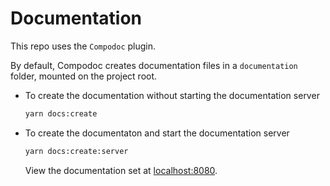 # Documentation

This repo uses the `Compodoc` plugin.

By default, Compodoc creates documentation files in a `documentation` folder, mounted on the project root.

- To create the documentation without starting the documentation server

  ```bash
  yarn docs:create
  ```

- To create the documentaton and start the documentation server

  ```bash
  yarn docs:create:server
  ```

  View the documentation set at [localhost:8080](https://localhost:8080).
